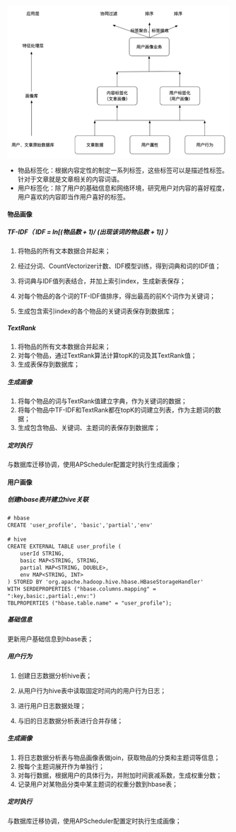![image-20200904184649192](构建画像.assets/1.png)

- 物品标签化：根据内容定性的制定一系列标签，这些标签可以是描述性标签。针对于文章就是文章相关的内容词语。
- 用户标签化：除了用户的基础信息和网络环境，研究用户对内容的喜好程度，用户喜欢的内容即当作用户喜好的标签。



#### 物品画像

##### TF-IDF（ IDF = ln[(物品数 + 1)/ (出现该词的物品数 + 1)] ）

1. 将物品的所有文本数据合并起来；
2. 经过分词、CountVectorizer计数、IDF模型训练，得到词典和词的IDF值；
3. 将词典与IDF值列表结合，并加上索引index，生成新表保存；
4. 对每个物品的各个词的TF-IDF值排序，得出最高的前K个词作为关键词；

5. 生成包含索引index的各个物品的关键词表保存到数据库；

##### TextRank

1. 将物品的所有文本数据合并起来；
2. 对每个物品，通过TextRank算法计算topK的词及其TextRank值；
3. 生成表保存到数据库；

##### 生成画像

1. 将每个物品的词与TextRank值建立字典，作为关键词的数据；
2. 将每个物品中TF-IDF和TextRank都在topK的词建立列表，作为主题词的数据；
3. 生成包含物品、关键词、主题词的表保存到数据库；

##### 定时执行

与数据库迁移协调，使用APScheduler配置定时执行生成画像；



#### 用户画像

##### 创建hbase表并建立hive关联

```
# hbase
CREATE 'user_profile', 'basic','partial','env'

# hive
CREATE EXTERNAL TABLE user_profile (
	userId STRING,
	basic MAP<STRING, STRING,
	partial MAP<STRING, DOUBLE>,
	env MAP<STRING, INT>
) STORED BY 'org.apache.hadoop.hive.hbase.HBaseStorageHandler'
WITH SERDEPROPERTIES ("hbase.columns.mapping" = ":key,basic:,partial:,env:")
TBLPROPERTIES ("hbase.table.name" = "user_profile");
```

##### 基础信息

更新用户基础信息到hbase表；

##### 用户行为

1. 创建日志数据分析hive表；

2. 从用户行为hive表中读取固定时间内的用户行为日志；

3. 进行用户日志数据处理；

4. 与旧的日志数据分析表进行合并存储；

##### 生成画像

1. 将日志数据分析表与物品画像表做join，获取物品的分类和主题词等信息；
2. 按每个主题词展开作为单独行；
3. 对每行数据，根据用户的具体行为，并附加时间衰减系数，生成权重分数；
4. 记录用户对某物品分类中某主题词的权重分数到hbase表；

##### 定时执行

与数据库迁移协调，使用APScheduler配置定时执行生成画像；